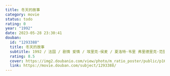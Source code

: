 ```yaml
---
title: 冬天的故事
category: movie
status: todo
rating: 0
year: "1992"
date: 2023-05-28 23:30:41
douban:
  id: "1293388"
  title: 冬天的故事
  subtitle: 1992 / 法国 / 剧情 爱情 / 埃里克·侯麦 / 夏洛特·韦里 弗里德里克·范登德里舍
  rating: 8.5
  cover: https://img2.doubanio.com/view/photo/m_ratio_poster/public/p1665123572.jpg
  link: https://movie.douban.com/subject/1293388/
---
```



